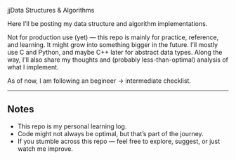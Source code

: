 jjData Structures & Algorithms

Here I’ll be posting my data structure and algorithm implementations.  

Not for production use (yet) — this repo is mainly for practice, reference, and learning.
It might grow into something bigger in the future. I’ll mostly use C and Python, and maybe C++ later for abstract data types. Along the way, I’ll also share my thoughts and (probably less-than-optimal) analysis of what I implement.  

As of now, I am following an begineer -> intermediate  checklist.

---

## Notes
- This repo is my personal learning log.  
- Code might not always be optimal, but that’s part of the journey.  
- If you stumble across this repo — feel free to explore, suggest, or just watch me improve.
